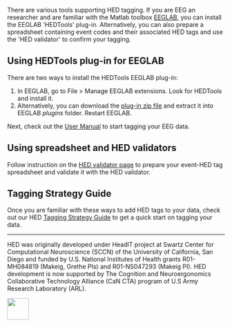 There are various tools supporting HED tagging. If you are EEG an researcher and are familiar with the Matlab toolbox [EEGLAB](https://sccn.ucsd.edu/eeglab), you can install the EEGLAB 'HEDTools' plug-in. Alternatively, you can also prepare a spreadsheet containing event codes and their associated HED tags and use the 'HED validator' to confirm your tagging.

## Using HEDTools plug-in for EEGLAB
There are two ways to install the HEDTools EEGLAB plug-in:
1. In EEGLAB, go to File > Manage EEGLAB extensions. Look for HEDTools and install it.
2. Alternatively, you can download the [plug-in zip file](https://github.com/hed-standard/hed-matlab/tree/master/EEGLABPlugin) and extract it into EEGLAB *plugins* folder. Restart EEGLAB.

Next, check out the [User Manual](pdf/HEDToolsUserManual.pdf) to start tagging your EEG data.

## Using spreadsheet and HED validators
Follow instruction on the [HED validator page](http://visual.cs.utsa.edu/hed/help) to prepare your event-HED tag spreadsheet and validate it with the HED validator.

## Tagging Strategy Guide
Once you are familiar with these ways to add HED tags to your data, check out our HED [Tagging Strategy Guide](pdf/HEDTaggingStrategyGuide.pdf) to get a quick start on tagging your data.

***

HED was originally developed under HeadIT project at Swartz Center for Computational Neuroscience (SCCN) of the University of California, San Diego and funded by U.S. National Institutes of Health grants R01-MH084819 (Makeig, Grethe PIs) and R01-NS047293 (Makeig PI). HED development is now supported by The Cognition and Neuroergonomics Collaborative Technology Alliance (CaN CTA) program of U.S Army Research Laboratory (ARL).
<div width = "100%">
<div width = "100%" align = "center" style="float:left">
<a href="http://www.arl.army.mil/"  align="center"><img src="/images/ARL_logo.png" align="centeer" height="50px" ></a>
</div>
</div>
<p/>
